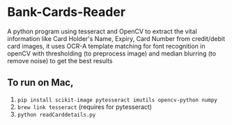 # Bank-Cards-Reader
A python program using tesseract and OpenCV to extract the vital information like Card Holder's Name, Expiry, Card Number from credit/debit card images, it uses OCR-A template matching for font recognition in openCV with thresholding (to preprocess image) and median blurring (to remove noise) to get the best results

## To run on Mac,
1. `pip install scikit-image pytesseract imutils opencv-python numpy`
2. `brew link tesseract` (requires for pytesseract)
3. `python readCarddetails.py`